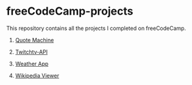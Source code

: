 # freeCodeCamp-projects
This repository contains all the projects I completed on freeCodeCamp.

1) [Quote Machine](http://codepen.io/rohandurugkar/pen/MJELQa)

2) [Twitchtv-API](http://codepen.io/rohandurugkar/pen/vgWdLZ)

3) [Weather App](http://codepen.io/rohandurugkar/pen/Xpzrxp)

4) [Wikipedia Viewer](http://codepen.io/rohandurugkar/pen/dNZVQJ)
